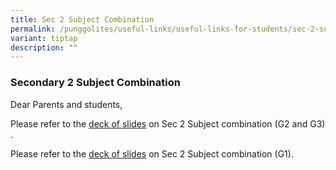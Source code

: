 ```yaml
---
title: Sec 2 Subject Combination
permalink: /punggolites/useful-links/useful-links-for-students/sec-2-subject-combination/
variant: tiptap
description: ""
---
```

<h3>Secondary 2 Subject Combination</h3>
<p>Dear Parents and students,</p>
<p>Please refer to the <a href="/files/Sec_2_G3_and_G2_Parent_Engt_26_April_For_Parents__005_.pdf" rel="noopener noreferrer nofollow" target="_blank">deck of slides</a> on
Sec 2 Subject combination (G2 and G3) .</p>
<p>Please refer to the <a href="/files/Sec_2_G1_Parent_Engt_26_April_2024_ppt_002.pdf" rel="noopener noreferrer nofollow" target="_blank">deck of slides</a> on
Sec 2 Subject combination (G1).</p>
<p></p>